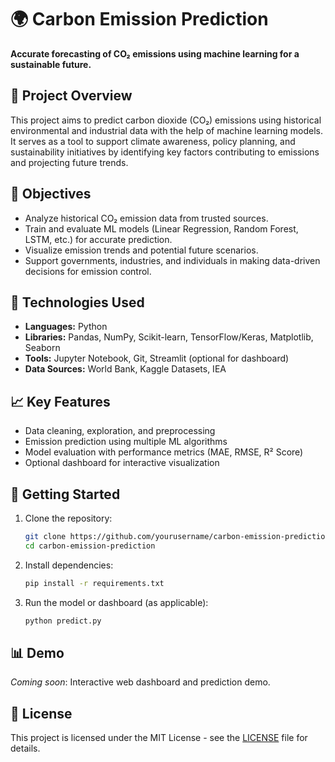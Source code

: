 
# 🌍 Carbon Emission Prediction

**Accurate forecasting of CO₂ emissions using machine learning for a sustainable future.**

## 📌 Project Overview

This project aims to predict carbon dioxide (CO₂) emissions using historical environmental and industrial data with the help of machine learning models. It serves as a tool to support climate awareness, policy planning, and sustainability initiatives by identifying key factors contributing to emissions and projecting future trends.

## 🎯 Objectives

* Analyze historical CO₂ emission data from trusted sources.
* Train and evaluate ML models (Linear Regression, Random Forest, LSTM, etc.) for accurate prediction.
* Visualize emission trends and potential future scenarios.
* Support governments, industries, and individuals in making data-driven decisions for emission control.

## 🧠 Technologies Used

* **Languages:** Python
* **Libraries:** Pandas, NumPy, Scikit-learn, TensorFlow/Keras, Matplotlib, Seaborn
* **Tools:** Jupyter Notebook, Git, Streamlit (optional for dashboard)
* **Data Sources:** World Bank, Kaggle Datasets, IEA

## 📈 Key Features

* Data cleaning, exploration, and preprocessing
* Emission prediction using multiple ML algorithms
* Model evaluation with performance metrics (MAE, RMSE, R² Score)
* Optional dashboard for interactive visualization

## 🚀 Getting Started

1. Clone the repository:

   ```bash
   git clone https://github.com/yourusername/carbon-emission-prediction.git
   cd carbon-emission-prediction
   ```

2. Install dependencies:

   ```bash
   pip install -r requirements.txt
   ```

3. Run the model or dashboard (as applicable):

   ```bash
   python predict.py
   ```

## 📊 Demo

*Coming soon*: Interactive web dashboard and prediction demo.

## 📝 License

This project is licensed under the MIT License - see the [LICENSE](LICENSE) file for details.


